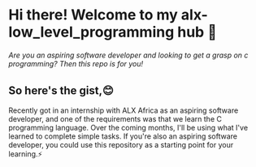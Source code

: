 # Hi there! Welcome to my alx-low_level_programming hub 👋

###### Are you an aspiring software developer and looking to get a grasp on c programming? Then this repo is for you!

## So here's the gist,:blush:

Recently got in an internship with ALX Africa as an aspiring software developer, and one of the requirements was that we learn the C programming language. Over the coming months, I'll be using what I've learned to complete simple tasks. If you're also an aspiring software developer, you could use this repository as a starting point for your learning.⚡

